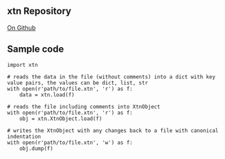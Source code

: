 ## xtn Repository

[On Github](https://github.com/koustubhmoharir/xtn)

## Sample code
```
import xtn

# reads the data in the file (without comments) into a dict with key value pairs, the values can be dict, list, str
with open(r'path/to/file.xtn', 'r') as f:
    data = xtn.load(f)

# reads the file including comments into XtnObject
with open(r'path/to/file.xtn', 'r') as f:
    obj = xtn.XtnObject.load(f)

# writes the XtnObject with any changes back to a file with canonical indentation
with open(r'path/to/file.xtn', 'w') as f:
    obj.dump(f)
```
